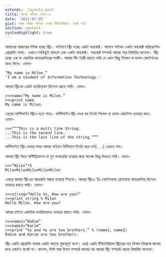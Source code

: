 ```yaml
---
extends: _layouts.post
title: সহজে পাইথন শেখা-০৬
date: '2012-07-05'
gist: সহজ ভাষায় পাইথন শেখার টিউটোরিয়াল। (ষষ্ঠ পর্ব)
section: content
syntaxHighlight: true
---
```


আমাদের আজকের টপিক হচ্ছে স্ট্রিং। পাইথনে স্ট্রিং হচ্ছে একটা অবজেক্ট। আসলে পাইথন একটা অবজেক্ট অরিয়েন্টেড প্রোগ্রামিং ভাষা। এখানে সবকিছুই আসলে এক-একটা অবজেক্ট। অবজেক্ট সম্পর্কে আমরা পরে বিস্তারিত জানবো। স্ট্রিং হচ্ছে এক বা একাধিক ক্যারেকটারের সমষ্টি। আমরা স্টিং তৈরী করতে পারি যে কোন কিছু সিঙ্গেল বা ডাবল কোটেশনের মধ্যে লিখে। যেমন-

```
“My name is Milon.”
'I am a student of Information Technology.'
```

আমরা স্ট্রিংকে একটা ভ্যারিয়েবল হিসেবে ধরতে পারি। যেমন-

```
>>>name=”My name is Milon.”
>>>print name
My name is Milon.
```

এছাড়া মাল্টিলাইন স্ট্রিংও হতে পারে। মাল্টিলাইন স্ট্রিং লেখা হয় তিনটা সিঙ্গেল বা ডাবল কোটেশন ব্যবহার করে। যেমন-

```
>>>”””This is a multi line String.
...This is the second line.
...This is the last line of the string.”””
```

মাল্টিলাইন স্ট্রিং লেখার সময় আমরা পাইথন টার্মিনালে তিনটা করে ডট(. . .) দেখতে পাব।

আমরা স্ট্রিং দিয়ে মাল্টিপ্লিকেশন বা গুন অপারেটর ব্যবহার করে অনেক কিছু লিখতে পারি। যেমন-

```
>>>”Milon”*5
MilonMilonMilonMilonMilon
```

এবারে আমরা স্ট্রিংএর আরেকটা মজার ব্যবহার শিখবো। আমরা স্ট্রিংএ % নোটেশনকে প্লেসহোল্ড ক্যারেকটার হিসেবে ব্যবহার করতে পারি। যেমন-

```
>>>string=”Hello %s, How are you?”
>>>print string % Milon
Hello Milon, How are you?
```

আমরা চাইলে একাধিক ভ্যারিয়েবলও ব্যবহার করতে পারি। যেমন-

```
>>>name1=”Rahim”
>>>name2=”Karim”
>>>print “%s and %s are two brothers.” % (name1, name2)
Rahim and Karim are two brothers.
```

স্ট্রিং একটা প্রোগ্রামিং ভাষার একটা অত্যন্ত গুরুত্বপূর্ণ অংশ। ছোট্ট একটা টিউটোরিয়াল স্ট্রিংয়ের মত বিশাল বিষয়কে জানার জন্য মোটেও যথেষ্ট না। ফাংশন, লিস্ট আর টাপল সম্পর্কে জানার পর আমরা স্ট্রিং সম্পর্কে আরো বিস্তারিত জানবো।
